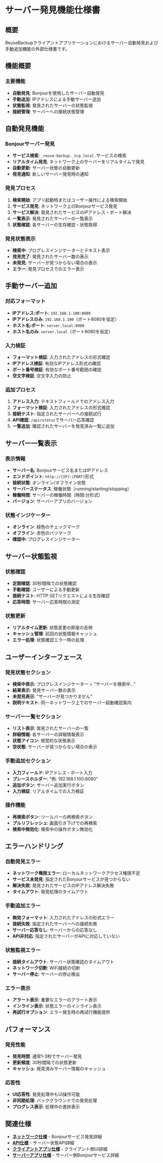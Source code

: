 # サーバー発見機能仕様書

## 概要

ReuseBackupクライアントアプリケーションにおけるサーバー自動発見および手動追加機能の外部仕様書です。

## 機能概要

### 主要機能
- **自動発見**: Bonjourを使用したサーバー自動発見
- **手動追加**: IPアドレスによる手動サーバー追加
- **状態監視**: 発見されたサーバーの状態監視
- **接続管理**: サーバーへの接続状態管理

## 自動発見機能

### Bonjourサーバー発見
- **サービス検索**: `_reuse-backup._tcp.local.`サービスの検索
- **リアルタイム発見**: ネットワーク上のサーバーをリアルタイムで発見
- **自動更新**: サーバー状態の自動更新
- **発見通知**: 新しいサーバー発見時の通知

### 発見プロセス
1. **検索開始**: アプリ起動時またはユーザー操作による検索開始
2. **サービス発見**: ネットワーク上のBonjourサービス発見
3. **サービス解決**: 発見されたサービスのIPアドレス・ポート解決
4. **一覧表示**: 発見されたサーバーの一覧表示
5. **状態確認**: 各サーバーの生存確認・状態取得

### 発見状態表示
- **検索中**: プログレスインジケーターとテキスト表示
- **発見完了**: 発見されたサーバー数の表示
- **未発見**: サーバーが見つからない場合の表示
- **エラー**: 発見プロセスでのエラー表示

## 手動サーバー追加

### 対応フォーマット
- **IPアドレス:ポート**: `192.168.1.100:8080`
- **IPアドレスのみ**: `192.168.1.100`（ポート8080を仮定）
- **ホスト名:ポート**: `server.local:8080`
- **ホスト名のみ**: `server.local`（ポート8080を仮定）

### 入力検証
- **フォーマット検証**: 入力されたアドレスの形式確認
- **IPアドレス検証**: 有効なIPアドレス形式の確認
- **ポート番号検証**: 有効なポート番号範囲の確認
- **空文字検証**: 空文字入力の防止

### 追加プロセス
1. **アドレス入力**: テキストフィールドでのアドレス入力
2. **フォーマット検証**: 入力されたアドレスの形式確認
3. **接続テスト**: 指定されたサーバーへの接続試行
4. **API確認**: `/api/status`でサーバー応答確認
5. **一覧追加**: 確認されたサーバーを発見済み一覧に追加

## サーバー一覧表示

### 表示情報
- **サーバー名**: Bonjourサービス名またはIPアドレス
- **エンドポイント**: `http://[IP]:[PORT]`形式
- **接続状態**: オンライン/オフライン状態
- **サーバーステータス**: 稼働状態（running/starting/stopping）
- **稼働時間**: サーバーの稼働時間（時間:分形式）
- **バージョン**: サーバーアプリのバージョン

### 状態インジケーター
- **オンライン**: 緑色のチェックマーク
- **オフライン**: 赤色のバツマーク
- **確認中**: プログレスインジケーター

## サーバー状態監視

### 状態確認
- **定期確認**: 30秒間隔での状態確認
- **手動確認**: ユーザーによる手動更新
- **接続テスト**: HTTP GETリクエストによる生存確認
- **応答時間**: サーバー応答時間の測定

### 状態更新
- **リアルタイム更新**: 状態変更の即座の反映
- **キャッシュ管理**: 前回の状態情報キャッシュ
- **エラー処理**: 状態確認エラー時の処理

## ユーザーインターフェース

### 発見状態セクション
- **検索中表示**: プログレスインジケーター + "サーバーを検索中..."
- **結果表示**: 発見サーバー数の表示
- **未発見表示**: "サーバーが見つかりません"
- **説明テキスト**: 同一ネットワーク上でのサーバー起動確認案内

### サーバー一覧セクション
- **リスト表示**: 発見されたサーバーの一覧
- **詳細情報**: 各サーバーの詳細情報表示
- **状態アイコン**: 視覚的な状態表示
- **空状態**: サーバーが見つからない場合の表示

### 手動追加セクション
- **入力フィールド**: IPアドレス・ポート入力
- **プレースホルダー**: "例: 192.168.1.100:8080"
- **追加ボタン**: サーバー追加実行ボタン
- **入力検証**: リアルタイムでの入力検証

### 操作機能
- **再検索ボタン**: ツールバーの再検索ボタン
- **プルリフレッシュ**: 画面引き下げでの再検索
- **検索中無効化**: 検索中の操作ボタン無効化

## エラーハンドリング

### 自動発見エラー
- **ネットワーク権限エラー**: ローカルネットワークアクセス権限不足
- **サービス未発見**: 指定されたBonjourサービスが見つからない
- **解決失敗**: 発見されたサービスのIPアドレス解決失敗
- **タイムアウト**: 発見処理のタイムアウト

### 手動追加エラー
- **無効フォーマット**: 入力されたアドレスの形式エラー
- **接続失敗**: 指定されたサーバーへの接続失敗
- **サーバー応答なし**: サーバーからの応答なし
- **API非対応**: 指定されたサーバーがAPIに対応していない

### 状態監視エラー
- **接続タイムアウト**: サーバー状態確認のタイムアウト
- **ネットワーク切断**: WiFi接続の切断
- **サーバー停止**: サーバーの停止検出

### エラー表示
- **アラート表示**: 重要なエラーのアラート表示
- **インライン表示**: 状態エラーのインライン表示
- **再試行オプション**: エラー発生時の再試行機能提供

## パフォーマンス

### 発見性能
- **発見時間**: 通常1-3秒でサーバー発見
- **更新頻度**: 30秒間隔での状態更新
- **キャッシュ**: 発見済みサーバー情報のキャッシュ

### 応答性
- **UI応答性**: 発見処理中もUI操作可能
- **非同期処理**: バックグラウンドでの発見処理
- **プログレス表示**: 処理中の進捗表示

## 関連仕様

- **[ネットワーク仕様](../network/README.md)** - Bonjourサービス発見詳細
- **[API仕様](../api/README.md)** - サーバー状態API詳細
- **[クライアントアプリ仕様](../client/README.md)** - クライアント側UI詳細
- **[サーバーアプリ仕様](../server/README.md)** - サーバー側Bonjourサービス詳細